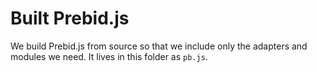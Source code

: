 # Built Prebid.js
We build Prebid.js from source so that we include only the adapters and modules we need. It lives in this folder as `pb.js`.
